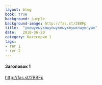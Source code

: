```yaml
---
layout: blog
book: true
background: purple
background-image: http://fas.st/2BBFp
title:  "укеыуеыукпыупыукпыукпуыкпыукпуык"
date:   2018-06-20
category: Категория 1
tags:
- тег 1
- тег 2
---
```

 
  
#### Заголовок 1
 
  
http://fas.st/2BBFp

